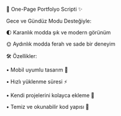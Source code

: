 🚀 One-Page Portfolyo Scripti ✨

Gece ve Gündüz Modu Desteğiyle:

🌓 Karanlık modda şık ve modern görünüm

🌞 Aydınlık modda ferah ve sade bir deneyim

🛠️ Özellikler:

• Mobil uyumlu tasarım 📱

• Hızlı yüklenme süresi ⚡

• Kendi projelerini kolayca ekleme 🧩

• Temiz ve okunabilir kod yapısı 📂
